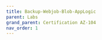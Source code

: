 ```yaml
---
title: Backup-Webjob-Blob-AppLogic
parent: Labs
grand_parent: Certification AZ-104
nav_order: 1
---
```


